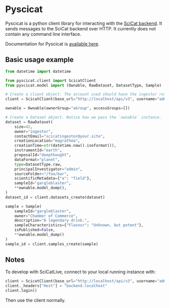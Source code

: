 # Pyscicat

Pyscicat is a python client library for interacting with the [SciCat backend](https://scicatproject.github.io/). It sends messages to the SciCat backend over HTTP. It currently does not contain any command line interface.

Documentation for Pyscicat is [available here](https://scicatproject.github.io/pyscicat/).

## Basic usage example

```python
from datetime import datetime

from pyscicat.client import ScicatClient 
from pyscicat.model import (Ownable, RawDataset, DatasetType, Sample)

# Create a client object. The account used should have the ingestor role in SciCat
client = ScicatClient(base_url="http://localhost/api/v3", username="admin", password="2jf70TPNZsS")

ownable = Ownable(ownerGroup="aGroup", accessGroups=[])

# Create a Dataset object. Notice how we pass the `ownable` instance.
dataset = RawDataset(
    size=42,
    owner="ingestor",
    contactEmail="scicatingestor@your.site",
    creationLocation="magrathea",
    creationTime=str(datetime.now().isoformat()),
    instrumentId="earth",
    proposalId="deepthought",
    dataFormat="planet",
    type=DatasetType.raw,
    principalInvestigator="admin",
    sourceFolder="/foo/bar",
    scientificMetadata={"a": "field"},
    sampleId="gargleblaster",
    **ownable.model_dump(),
)
dataset_id = client.datasets_create(dataset)

sample = Sample(
    sampleId="gargleblaster",
    owner="Chamber of Commerce",
    description="A legendary drink.",
    sampleCharacteristics={"Flavour": "Unknown, but potent"},
    isPublished=False,
    **ownable.model_dump()
)
sample_id = client.samples_create(sample)
```

## Notes

To develop with SciCatLive, connect to your local running instance with:

```python
client = ScicatClient(base_url="http://localhost/api/v3", username="admin", password="2jf70TPNZsS", auto_login=False)
client._headers["Host"] = "backend.localhost"
client.login()
```

Then use the client normally.
